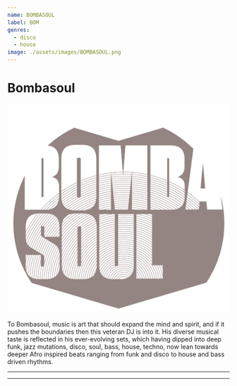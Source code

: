 ```yaml
---
name: BOMBASOUL
label: BOM
genres:
  - disco
  - house
image: ./assets/images/BOMBASOUL.png
---
```


# Bombasoul

![](./assets/images/BOMBASOUL.png)

To Bombasoul, music is art that should expand the mind and spirit, and if it pushes the boundaries then this veteran DJ is into it. His diverse musical taste is reflected in his ever-evolving sets, which having dipped into deep funk, jazz mutations, disco, soul, bass, house, techno, now lean towards deeper Afro inspired beats ranging from funk and disco to house and bass driven rhythms. 

---



---
